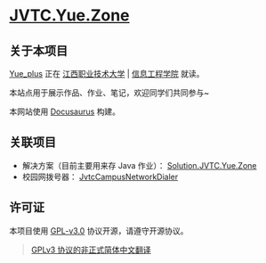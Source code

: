 # [JVTC.Yue.Zone](https://JVTC.Yue.Zone/)

## 关于本项目

[Yue_plus](https://github.com/Yue-plus) 正在
[江西职业技术大学](https://www.jvtc.jx.cn/) |
[信息工程学院](https://xxgcxy.jvtc.jx.cn/) 就读。

本站点用于展示作品、作业、笔记，欢迎同学们共同参与~

本网站使用 [Docusaurus](https://docusaurus.io/zh-CN/docs) 构建。

## 关联项目

- 解决方案（目前主要用来存 Java 作业）：
  [Solution.JVTC.Yue.Zone](https://github.com/Yue-plus/Solution.JVTC.Yue.Zone)
- 校园网拨号器：
  [JvtcCampusNetworkDialer](https://github.com/Yue-plus/JvtcCampusNetworkDialer)
  

## 许可证

本项目使用 [GPL-v3.0](./LICENSE) 协议开源，请遵守开源协议。

> [GPLv3 协议的非正式简体中文翻译](https://jxself.org/translations/gpl-3.zh.shtml)
